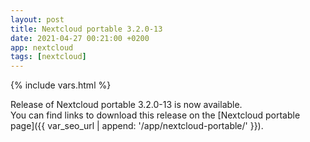 ```yaml
---
layout: post
title: Nextcloud portable 3.2.0-13
date: 2021-04-27 00:21:00 +0200
app: nextcloud
tags: [nextcloud]
---
```

{% include vars.html %}

Release of Nextcloud portable 3.2.0-13 is now available.<br />
You can find links to download this release on the [Nextcloud portable page]({{ var_seo_url | append: '/app/nextcloud-portable/' }}).
